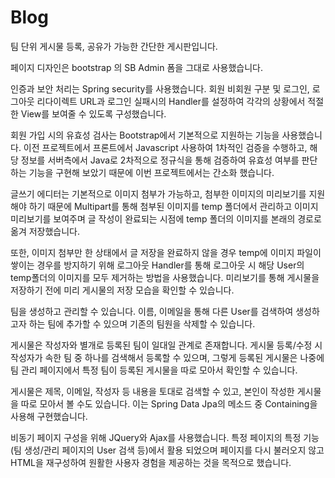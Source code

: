 # Blog

팀 단위 게시물 등록, 공유가 가능한 간단한 게시판입니다.

페이지 디자인은 bootstrap 의 SB Admin 폼을 그대로 사용했습니다.

인증과 보안 처리는 Spring security를 사용했습니다.
회원 비회원 구분 및 로그인, 로그아웃 리다이렉트 URL과 로그인 실패시의 Handler를 설정하여 각각의 상황에서 적절한 View를 보여줄 수 있도록 구성했습니다.

회원 가입 시의 유효성 검사는 Bootstrap에서 기본적으로 지원하는 기능을 사용했습니다.
이전 프로젝트에서 프론트에서 Javascript 사용하여 1차적인 검증을 수행하고, 해당 정보를 서버측에서 Java로 2차적으로 정규식을 통해 검증하여 유효성 여부를 판단하는 기능을 구현해 보았기 때문에 이번 프로젝트에서는 간소화 했습니다.

글쓰기 에디터는 기본적으로 이미지 첨부가 가능하고, 첨부한 이미지의 미리보기를 지원해야 하기 때문에 Multipart를 통해 첨부된 이미지를 temp 폴더에서 관리하고 이미지 미리보기를 보여주며 글 작성이 완료되는 시점에 temp 폴더의 이미지를 본래의 경로로 옮겨 저장했습니다.

또한, 이미지 첨부만 한 상태에서 글 저장을 완료하지 않을 경우 temp에 이미지 파일이 쌓이는 경우를 방지하기 위해 로그아웃 Handler를 통해 로그아웃 시 해당 User의 temp폴더의 이미지를 모두 제거하는 방법을 사용했습니다. 미리보기를 통해 게시물을 저장하기 전에 미리 게시물의 저장 모습을 확인할 수 있습니다.

팀을 생성하고 관리할 수 있습니다. 이름, 이메일을 통해 다른 User를 검색하여 생성하고자 하는 팀에 추가할 수 있으며 기존의 팀원을 삭제할 수 있습니다.

게시물은 작성자와 별개로 등록된 팀이 일대일 관계로 존재합니다. 게시물 등록/수정 시 작성자가 속한 팀 중 하나를 검색해서 등록할 수 있으며, 그렇게 등록된 게시물은 나중에 팀 관리 페이지에서 특정 팀이 등록된 게시물을 따로 모아서 확인할 수 있습니다.

게시물은 제목, 이메일, 작성자 등 내용을 토대로 검색할 수 있고, 본인이 작성한 게시물을 따로 모아서 볼 수도 있습니다. 이는 Spring Data Jpa의 메소드 중 Containing을 사용해 구현했습니다.

비동기 페이지 구성을 위해 JQuery와 Ajax를 사용했습니다. 특정 페이지의 특정 기능(팀 생성/관리 페이지의 User 검색 등)에서 활용 되었으며 페이지를 다시 불러오지 않고 HTML을 재구성하여 원활한 사용자 경험을 제공하는 것을 목적으로 했습니다.
